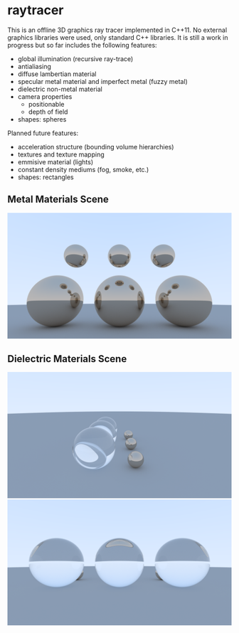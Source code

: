 # raytracer

This is an offline 3D graphics ray tracer implemented in C++11. No external graphics libraries were used, only standard C++ libraries. It is still a work in progress but so far includes the following features:

- global illumination (recursive ray-trace)
- antialiasing
- diffuse lambertian material
- specular metal material and imperfect metal (fuzzy metal)
- dielectric non-metal material
- camera properties
    - positionable
    - depth of field
- shapes: spheres

Planned future features:

- acceleration structure (bounding volume hierarchies)
- textures and texture mapping
- emmisive material (lights)
- constant density mediums (fog, smoke, etc.)
- shapes: rectangles

## Metal Materials Scene
![Alt text](images/metal_scene.png?raw=true "Metal Materials Scene")

## Dielectric Materials Scene
![Alt text](images/glass_scene_side.png?raw=true "Glass Materials Scene Side")
![Alt text](images/glass_scene_front.png?raw=true "Gass Materials Scene Front")

